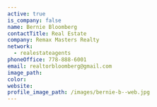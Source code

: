 ```yaml
---
active: true
is_company: false
name: Bernie Bloomberg
contactTitle: Real Estate
company: Remax Masters Realty
network:
  - realestateagents
phoneOffice: 778-888-6001
email: realtorbloomberg@gmail.com
image_path:
color:
website:
profile_image_path: /images/bernie-b--web.jpg
---
```



